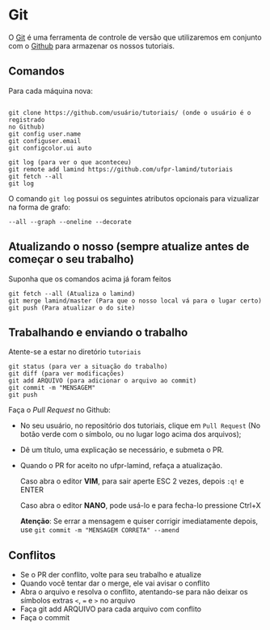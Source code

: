 # Git

O [Git](http://git-scm.com/) é uma ferramenta de controle de versão que
utilizaremos em conjunto com o [Github](http://github.com) para armazenar os
nossos tutoriais.

## Comandos

Para cada máquina nova:
```

git clone https://github.com/usuário/tutoriais/ (onde o usuário é o registrado
no Github)
git config user.name
git configuser.email
git configcolor.ui auto

git log (para ver o que aconteceu)
git remote add lamind https://github.com/ufpr-lamind/tutoriais
git fetch --all
git log
```

O comando `git log` possui os seguintes atributos opcionais para vizualizar na
forma de grafo:
````
--all --graph --oneline --decorate
````
## Atualizando o nosso (sempre atualize antes de começar o seu trabalho)

Suponha que os comandos acima já foram feitos
````
git fetch --all (Atualiza o lamind)
git merge lamind/master (Para que o nosso local vá para o lugar certo)
git push (Para atualizar o do site)
````
## Trabalhando e enviando o trabalho

Atente-se a estar no diretório `tutoriais`

```
git status (para ver a situação do trabalho)
git diff (para ver modificações)
git add ARQUIVO (para adicionar o arquivo ao commit)
git commit -m "MENSAGEM"
git push
```

Faça o *Pull Request* no Github:
  - No seu usuário, no repositório dos tutoriais, clique em `Pull Request`
      (No botão verde com o símbolo, ou no lugar logo acima dos arquivos);
  - Dê um título, uma explicação se necessário, e submeta o PR.
  - Quando o PR for aceito no ufpr-lamind, refaça a atualização.

    Caso abra o editor **VIM**, para sair aperte ESC 2 vezes, depois `:q!` e
    ENTER

    Caso abra o editor **NANO**, pode usá-lo e para fecha-lo pressione Ctrl+X

      **Atenção**: Se errar a mensagem e quiser corrigir imediatamente depois,
use `git commit -m "MENSAGEM CORRETA" --amend`

## Conflitos

  - Se o PR der conflito, volte para seu trabalho e atualize
  - Quando você tentar dar o merge, ele vai avisar o conflito
  - Abra o arquivo e resolva o conflito, atentando-se para não deixar os
    símbolos extras `<`, `=` e `>` no arquivo
  - Faça git add ARQUIVO para cada arquivo com conflito
  - Faça o commit
